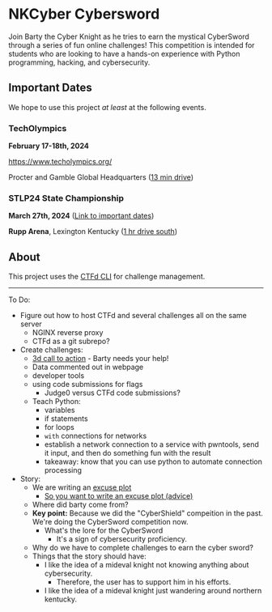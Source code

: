 # NKCyber Cybersword

Join Barty the Cyber Knight as he tries to earn the mystical CyberSword through a series of fun online challenges! This competition is intended for students who are looking to have a hands-on experience with Python programming, hacking, and cybersecurity.

## Important Dates

We hope to use this project *at least* at the following events.

### TechOlympics
**February 17-18th, 2024**

https://www.techolympics.org/

Procter and Gamble Global Headquarters ([13 min drive](<https://maps.app.goo.gl/F9oLckWUZ9r1gavx6>))

### STLP24 State Championship
**March 27th, 2024** ([Link to important dates](<https://docs.google.com/spreadsheets/d/e/2PACX-1vRD4ewagNee3_hIkydpecvRcqDvCveMy5BcG0z_zYb97jKAf49fmfy6pHd5fPiUUkjVrJo3SmacYRka/pubhtml#:~:text=3/27,Championship%20%2D%20Lexington%2C%20KY>))

**Rupp Arena**, Lexington Kentucky ([1 hr drive south](<https://maps.app.goo.gl/rkJ678c678UKmuZ56>))

## About
This project uses the [CTFd CLI](https://github.com/CTFd/ctfcli) for challenge management.

-------

To Do:
- Figure out how to host CTFd and several challenges all on the same server
    - NGINX reverse proxy
    - CTFd as a git subrepo?
- Create challenges:
    - [3d call to action](https://www.youtube.com/watch?v=x3m1PGEfG5c) - Barty needs your help!
    - Data commented out in webpage
    - developer tools
    - using code submissions for flags
        - Judge0 versus CTFd code submissions?
    - Teach Python:
        - variables
        - if statements
        - for loops
        - `with` connections for networks
        - establish a network connection to a service with pwntools, send it input, and then do something fun with the result
        - takeaway: know that you can use python to automate connection processing
- Story:
    - We are writing an [excuse plot](https://tvtropes.org/pmwiki/pmwiki.php/Main/ExcusePlot)
        - [So you want to write an excuse plot (advice)](https://tvtropes.org/pmwiki/pmwiki.php/SoYouWantTo/WriteAnExcusePlot)
    - Where did barty come from?
    - **Key point:** Because we did the "CyberShield" compeition in the past. We're doing the CyberSword competition now.
        - What's the lore for the CyberSword
            - It's a sign of cybersecurity proficiency.
    - Why do we have to complete challenges to earn the cyber sword?
    - Things that the story should have:
        - I like the idea of a mideval knight not knowing anything about cybersecurity.
            - Therefore, the user has to support him in his efforts.
        - I like the idea of a mideval knight just wandering around northern kentucky.
